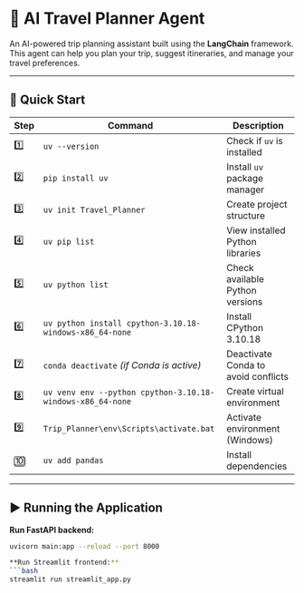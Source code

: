 # 🧳 AI Travel Planner Agent

An AI-powered trip planning assistant built using the **LangChain** framework.  
This agent can help you plan your trip, suggest itineraries, and manage your travel preferences.

---

## 🚀 Quick Start

| Step | Command | Description |
|------|---------|-------------|
| 1️⃣ | `uv --version` | Check if `uv` is installed |
| 2️⃣ | `pip install uv` | Install `uv` package manager |
| 3️⃣ | `uv init Travel_Planner` | Create project structure |
| 4️⃣ | `uv pip list` | View installed Python libraries |
| 5️⃣ | `uv python list` | Check available Python versions |
| 6️⃣ | `uv python install cpython-3.10.18-windows-x86_64-none` | Install CPython 3.10.18 |
| 7️⃣ | `conda deactivate` *(if Conda is active)* | Deactivate Conda to avoid conflicts |
| 8️⃣ | `uv venv env --python cpython-3.10.18-windows-x86_64-none` | Create virtual environment |
| 9️⃣ | `Trip_Planner\env\Scripts\activate.bat` | Activate environment (Windows) |
| 🔟 | `uv add pandas` | Install dependencies |

---

## ▶️ Running the Application

**Run FastAPI backend:**
```bash
uvicorn main:app --reload --port 8000

**Run Streamlit frontend:**
```bash
streamlit run streamlit_app.py
